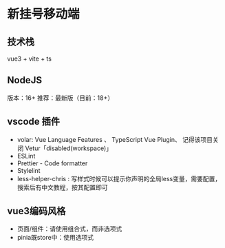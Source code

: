 # 新挂号移动端

## 技术栈

vue3 + vite + ts

## NodeJS

版本：16+
推荐：最新版（目前：18+）

## vscode 插件

- volar: Vue Language Features 、 TypeScript Vue Plugin、 记得该项目关闭 Vetur「disabled(workspace)」
- ESLint
- Prettier - Code formatter
- Stylelint
- less-helper-chris : 写样式时候可以提示你声明的全局less变量，需要配置，搜索后有中文教程，按其配置即可

## vue3编码风格

- 页面/组件：请使用组合式，而非选项式
- pinia既store中：使用选项式
